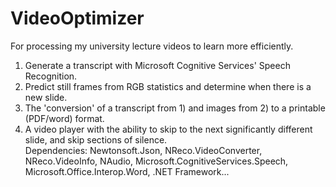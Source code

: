# VideoOptimizer
For processing my university lecture videos to learn more efficiently.  
1. Generate a transcript with Microsoft Cognitive Services' Speech Recognition.  
2. Predict still frames from RGB statistics and determine when there is a new slide.  
3. The 'conversion' of a transcript from 1) and images from 2) to a printable (PDF/word) format.  
4. A video player with the ability to skip to the next significantly different slide, and skip sections of silence.  
Dependencies: Newtonsoft.Json, NReco.VideoConverter, NReco.VideoInfo, NAudio, Microsoft.CognitiveServices.Speech, Microsoft.Office.Interop.Word, .NET Framework...
